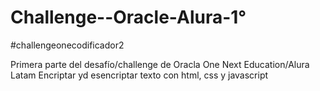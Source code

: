 # Challenge--Oracle-Alura-1°
#challengeonecodificador2


Primera parte del desafío/challenge de Oracla One Next Education/Alura Latam
Encriptar yd esencriptar texto con html, css y javascript
